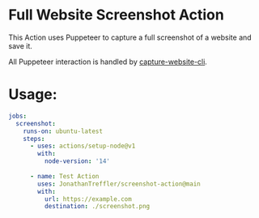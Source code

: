 # Full Website Screenshot Action
This Action uses Puppeteer to capture a full screenshot of a website and save it.

All Puppeteer interaction is handled by [capture-website-cli](https://github.com/sindresorhus/capture-website-cli).

# Usage:
```yml
jobs:
  screenshot:
    runs-on: ubuntu-latest
    steps:
      - uses: actions/setup-node@v1
        with:
          node-version: '14'
      
      - name: Test Action
        uses: JonathanTreffler/screenshot-action@main
        with:
          url: https://example.com
          destination: ./screenshot.png
````
